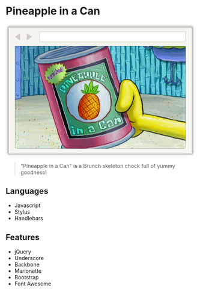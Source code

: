 # Pineapple in a Can

![Pinapple in a Can](app/assets/img/browser-window-2.png)

> "Pineapple in a Can" is a Brunch skeleton chock full of yummy goodness!

## Languages
* Javascript
* Stylus
* Handlebars

## Features
* jQuery
* Underscore
* Backbone
* Marionette
* Bootstrap
* Font Awesome

